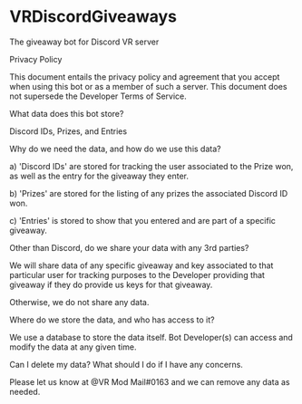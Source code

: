 # VRDiscordGiveaways
The giveaway bot for Discord VR server


Privacy Policy

This document entails the privacy policy and agreement that you accept when using this bot or as a member of such a server. This document does not supersede the Developer Terms of Service.

What data does this bot store?

Discord IDs, Prizes, and Entries

Why do we need the data, and how do we use this data?

a) 'Discord IDs' are stored for tracking the user associated to the Prize won, as well as the entry for the giveaway they enter.

b) 'Prizes' are stored for the listing of any prizes the associated Discord ID won.

c) 'Entries' is stored to show that you entered and are part of a specific giveaway.

Other than Discord, do we share your data with any 3rd parties?

We will share data of any specific giveaway and key associated to that particular user for tracking purposes to the Developer providing that giveaway if they do provide us keys for that giveaway.

Otherwise, we do not share any data.

Where do we store the data, and who has access to it?

We use a database to store the data itself. Bot Developer(s) can access and modify the data at any given time.

Can I delete my data? What should I do if I have any concerns.

Please let us know at @VR Mod Mail#0163 and we can remove any data as needed.
